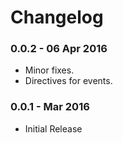 # Changelog

### 0.0.2 - 06 Apr 2016
  * Minor fixes.
  * Directives for events.

### 0.0.1 - Mar 2016
  * Initial Release